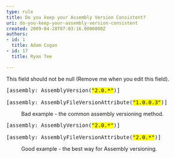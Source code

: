```yaml
---
type: rule
title: Do you keep your Assembly Version Consistent?
uri: do-you-keep-your-assembly-version-consistent
created: 2009-04-28T07:03:16.0000000Z
authors:
- id: 1
  title: Adam Cogan
- id: 17
  title: Ryan Tee

---
```




<span class='intro'> This field should not be null (Remove me when you edit this field). </span>

<dl class="badCode">
<dt><pre>[assembly&#58; AssemblyVersion(<span style="background-color&#58;#ffff00;">&quot;2.0.*&quot;</span>)]<br>
[assembly&#58; AssemblyFileVersionAttribute(<span style="background-color&#58;#ffff00;">&quot;1.0.0.3&quot;</span>)]
</pre>
<dd>Bad example - the common assembly versioning method. </dd></dl>
<dl class="goodCode">
<dt><pre>[assembly&#58; AssemblyVersion(<span style="background-color&#58;#ffff00;">&quot;2.0.*&quot;</span>)]<br>
[assembly&#58; AssemblyFileVersionAttribute(<span style="background-color&#58;#ffff00;">&quot;2.0.*&quot;</span>)]
</pre>
<dd>Good example - the best way for Assembly versioning. </dd></dl>


